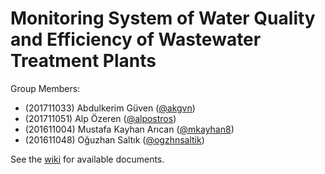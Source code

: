 # Monitoring System of Water Quality and Efficiency of Wastewater Treatment Plants

Group Members:
- (201711033) Abdulkerim Güven ([@akgvn](https://github.com/akgvn))
- (201711051) Alp Özeren ([@alpostros](https://github.com/alpostros))
- (201611004) Mustafa Kayhan Arıcan ([@mkayhan8](https://github.com/mkayhan8))
- (201611048) Oğuzhan Saltık ([@ogzhnsaltik](https://github.com/ogzhnsaltik))

See the [wiki](https://github.com/CankayaUniversity/ceng-407-408-2020-2021-Monitoring-System-of-Water-Quality-and-Efficiency-of-Wastewater-Treatment/wiki) for available documents.

